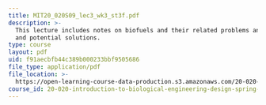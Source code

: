 ```yaml
---
title: MIT20_020S09_lec3_wk3_st3f.pdf
description: >-
  This lecture includes notes on biofuels and their related problems and issues,
  and potential solutions. 
type: course
layout: pdf
uid: f91aecbfb44c389b000233bbf9505686
file_type: application/pdf
file_location: >-
  https://open-learning-course-data-production.s3.amazonaws.com/20-020-introduction-to-biological-engineering-design-spring-2009/f91aecbfb44c389b000233bbf9505686_MIT20_020S09_lec3_wk3_st3f.pdf
course_id: 20-020-introduction-to-biological-engineering-design-spring-2009
---
```

